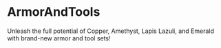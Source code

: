 # ArmorAndTools
Unleash the full potential of Copper, Amethyst, Lapis Lazuli, and Emerald with brand-new armor and tool sets! 
